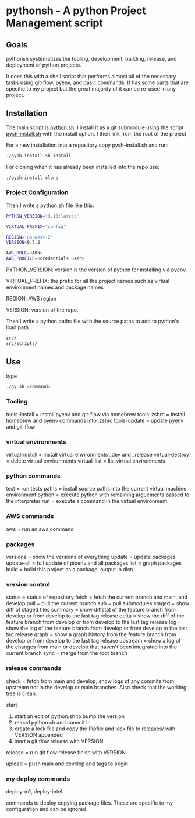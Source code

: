 # pythonsh - A python Project Management script

## Goals

pythonsh systematizes the tooling, development, building, release, and deployment of python projects.

It does this with a shell script that performs almost all of the necessary tasks using git-flow, pyenv,
and basic commands. It has some parts that are specific to my project but the great majority of it
can be re-used in any project.

## Installation

The main script is [python.sh](pythonsh/python.sh). I install it as a git submodule
using the script [pysh-install.sh](pythonsh/pysh-install.sh) with the install option.
I then link from the root of the project 

For a new installation into a repository copy pysh-install.sh and run:

```bash
./pysh-install.sh install
```

For cloning when it has already been installed into  the repo use:

```bash
./pysh-install clone
```

### Project Configuration

Then I write a python.sh file like this:

```bash
PYTHON_VERSION="3.10:latest"

VIRTUAL_PREFIX="config"

REGION='us-west-2'
VERSION=0.7.2

AWS_ROLE=<ARN>
AWS_PROFILE=<credentials user>
````

PYTHON_VERSION: version is the version of python for installing via pyenv.

VIRTUAL_PREFIX: the prefix for all the project names such as virtual environment names and package names

REGION: AWS region

VERSION: version of the repo.

Then I write a python.paths file with the source paths to add to python's load path

```bash
src/
src/scripts/
```

## Use

type 
```bash
./py.sh <command>
```

### Tooling

tools-install = install pyenv and git-flow via homebrew
tools-zshrc   = install homebrew and pyenv commands into .zshrc
tools-update  = update pyenv and git-flow 


### virtual environments

virtual-install  = install virtual environments <environment>_dev and <environment>_release
virtual-destroy  = delete virtual environments
virtual-list     = list virtual environments

### python commands

test   = run tests
paths  = install source paths into the current virtual machine environment
python = execute python with remaining arguements passed to the interpreter
run    = execute a command in the virtual environment

### AWS commands

aws  = run an aws command

### packages

versions    = show the versions of everything
update      = update packages
update-all  = full update of pipenv and all packages
list        = graph packages
build       = build this project as a package, output in dist/

### version control

status   = status of repository
fetch    = fetch the current branch and main, and develop
pull     = pull the current branch
sub      = pull submodules
staged   = show diff of staged files
summary  = show diffstat of the feature branch from develop or from develop to the last tag release
delta    = show the diff of the feature branch from develop or from develop to the last tag release
log      = show the log of the feature branch from develop or from develop to the last tag release
graph    = show a graph history from the feature branch from develop or from develop to 
           the last tag release
upstream = show a log of the changes from main or develop that haven't been integrated into 
           the current branch
sync     = merge from the root branch


### release commands

check   = fetch from main and develop, show logs of any commits from upstream not in the
          develop or main branches. Also check that the working tree is clean.

start

1) start an edit of python.sh to bump the version
2) reload python.sh and commit it
3) create a lock file and copy the Pipfile and lock file to releases/ with VERSION appended
4) start a git flow release with VERSION

release = run git flow release finish with VERSION

upload  = push main and develop and tags to origin


### my deploy commands

deploy-m1, deploy-intel

commands to deploy copying package files. These are specific to my configuration
and can be ignored.